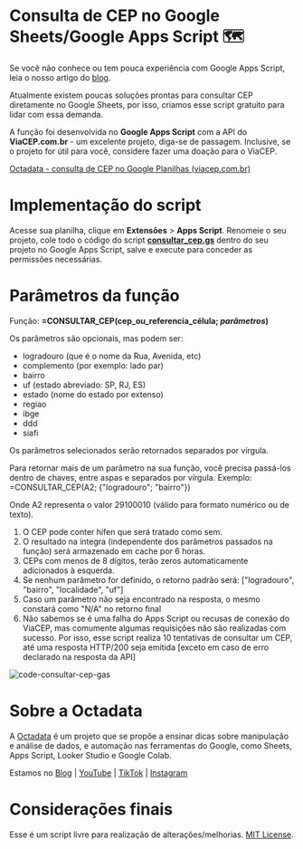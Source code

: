 # Consulta de CEP no Google Sheets/Google Apps Script 🗺

Se você não conhece ou tem pouca experiência com Google Apps Script, leia o nosso artigo do [blog](https://octadata.com.br/blog/google-sheets-apps-script-o-que-e/).

Atualmente existem poucas soluções prontas para consultar CEP diretamente no Google Sheets, por isso, criamos esse script gratuito para lidar com essa demanda.

A função foi desenvolvida no **Google Apps Script** com a API do **ViaCEP.com.br** - um excelente projeto, diga-se de passagem. Inclusive, se o projeto for útil para você, considere fazer uma doação para o ViaCEP.

[Octadata - consulta de CEP no Google Planilhas (viacep.com.br)](https://octadata.com.br/blog/como-consultar-cep-no-google-sheets/)

# Implementação do script

Acesse sua planilha, clique em **Extensões** > **Apps Script**. Renomeie o seu projeto, cole todo o código do script **[consultar_cep.gs](https://github.com/octadata/google-sheets-consultar-cep/consultar_cep.gs)** dentro do seu projeto no Google Apps Script, salve e execute para conceder as permissões necessárias.

# Parâmetros da função

Função: **=CONSULTAR_CEP(cep_ou_referencia_célula; _parâmetros_)**

Os parâmetros são opcionais, mas podem ser: 
- logradouro (que é o nome da Rua, Avenida, etc)
- complemento (por exemplo: lado par)
- bairro
- uf (estado abreviado: SP, RJ, ES)
- estado (nome do estado por extenso)
- regiao
- ibge
- ddd
- siafi

Os parâmetros selecionados serão retornados separados por vírgula.

Para retornar mais de um parâmetro na sua função, você precisa passá-los dentro de chaves, entre aspas e separados por vírgula.
Exemplo: =CONSULTAR_CEP(A2; {"logradouro"; "bairro"})

Onde A2 representa o valor 29100010 (válido para formato numérico ou de texto).

1. O CEP pode conter hífen que será tratado como sem.
2. O resultado na íntegra (independente dos parâmetros passados na função) será armazenado em cache por 6 horas.
3. CEPs com menos de 8 dígitos, terão zeros automaticamente adicionados à esquerda.
4. Se nenhum parâmetro for definido, o retorno padrão será: ["logradouro", "bairro", "localidade", "uf"]
5. Caso um parâmetro não seja encontrado na resposta, o mesmo constará como "N/A" no retorno final
6. Não sabemos se é uma falha do Apps Script ou recusas de conexão do ViaCEP, mas comumente algumas requisições não são realizadas com sucesso. Por isso, esse script realiza 10 tentativas de consultar um CEP, até uma resposta HTTP/200 seja emitida [exceto em caso de erro declarado na resposta da API]

![code-consultar-cep-gas](https://github.com/user-attachments/assets/dfb2443f-4da8-482e-9197-3b6ce0bfd477)


# Sobre a Octadata

A [Octadata](https://octadata.com.br/) é um projeto que se propõe a ensinar dicas sobre manipulação e análise de dados, e automação nas ferramentas do Google, como Sheets, Apps Script, Looker Studio e Google Colab.

Estamos no [Blog](https://octadata.com.br/) | [YouTube](https://www.youtube.com/@OctadataBR) | [TikTok](https://www.tiktok.com/@octadatabr) | [Instagram](https://www.instagram.com/octadatabr/)

# Considerações finais

Esse é um script livre para realização de alterações/melhorias. [MIT License](https://github.com/octadata/google-sheets-consultar-cep/blob/main/LICENSE).
